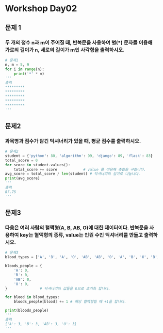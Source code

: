 # Workshop Day02

## 문제 1

### 두 개의 정수 n과 m이 주어질 때, 반복문을 사용하여 별(*) 문자를 이용해 가로의 길이가 n, 세로의 길이가 m인 사각형을 출력하시오.

```python
# 문제1
n, m = 5, 9
for i in range(n):
    print('*' * m)
'''
출력
*********
*********
*********
*********
*********
'''
```

## 문제2

### 과목명과 점수가 담긴 딕셔너리가 있을 때, 평균 점수를 출력하시오.

```python
# 문제2
student = {'python': 80, 'algorithm': 99, 'django': 89, 'flask': 83}
total_score = 0
for score in student.values():
    total_score += score			# value 를 이용해 총합을 구합니다.
avg_score = total_score / len(student) # 딕셔너리의 길이로 나눕니다.
print(avg_score)
'''
출력
87.75
'''
```



## 문제3

### 다음은 여러 사람의 혈액형(A, B, AB, O)에 대한 데이터이다. 반복문을 사용하여 key는 혈액형의 종류, value는 인원 수인 딕셔너리를 만들고 출력하시오.

```python
# 문제3
blood_types = ['A', 'B', 'A', 'O', 'AB', 'AB', 'O', 'A', 'B', 'O', 'B', 'AB']

bloods_people = {
    'A': 0,
    'B': 0,
    'AB': 0,
    'O': 0,
}				# 딕셔너리의 값들을 0으로 초기화 합니다.

for blood in blood_types:
    bloods_people[blood] += 1 # 해당 혈액형일 때 +1을 합니다.

print(bloods_people)
'''
출력
{'A': 3, 'B': 3, 'AB': 3, 'O': 3}
'''
```

